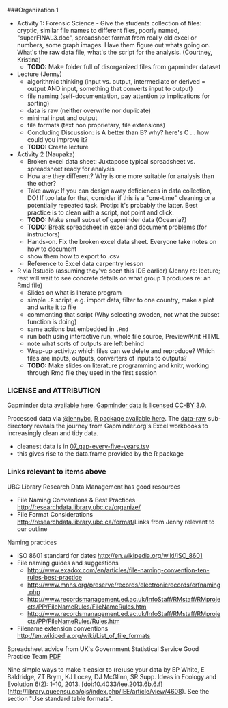 ###Organization 1

- Activity 1:  Forensic Science - Give the students collection of files: cryptic, similar file names to different files, poorly named, "superFINAL3.doc", spreadsheet format from really old excel or numbers, some graph images. Have them figure out whats going on. What's the raw data file, what's the script for the analysis. (Courtney, Kristina)
    - **TODO:** Make folder full of disorganized files from gapminder dataset
- Lecture (Jenny)
    + algorithmic thinking (input vs. output, intermediate or derived = output AND input, something that converts input to output)
    + file naming (self-documentation, pay attention to implications for sorting)
    + data is raw (neither overwrite nor duplicate)
    + minimal input and output
    + file formats (text non proprietary, file extensions)
    + Concluding Discussion: is A better than B? why? here's C ... how could you improve it?
    + **TODO:** Create lecture
- Activity 2 (Naupaka)
    + Broken excel data sheet: Juxtapose typical spreadsheet vs. spreadsheet ready for analysis
    + How are they different? Why is one more suitable for analysis than the other?
    + Take away: If you can design away deficiences in data collection, DO! If too late for that, consider if this is a "one-time" cleaning or a potentially repeated task. Protip: it's probably the latter. Best practice is to clean with a script, not point and click.
    + **TODO:** Make small subset of gapminder data (Oceania?)
    + **TODO:** Break spreadsheet in excel and document problems (for instructors)
    + Hands-on. Fix the broken excel data sheet. Everyone take notes on how to document
    + show them how to export to .csv
    + Reference to Excel data carpentry lesson 
- R via Rstudio (assuming they've seen this IDE earlier) (Jenny re: lecture; rest will wait to see concrete details on what group 1 produces re: an Rmd file)
   + Slides on what is literate program
   + simple `.R` script, e.g. import data, filter to one country, make a plot and write it to file
   + commenting that script (Why selecting sweden, not what the subset function is doing)
   + same actions but embedded in `.Rmd`
   + run both using interactive run, whole file source, Preview/Knit HTML
   + note what sorts of outputs are left behind
   + Wrap-up activity: which files can we delete and reproduce? Which files are inputs, outputs, converters of inputs to outputs?
   + **TODO:** Make slides on literature programming and knitr, working through Rmd file they used in the first session
 

### LICENSE and ATTRIBUTION  

Gapminder data [available here](http://www.gapminder.org/data/). [Gapminder data is licensed CC-BY 3.0](https://docs.google.com/document/pub?id=1POd-pBMc5vDXAmxrpGjPLaCSDSWuxX6FLQgq5DhlUhM#h.ul2gu2-uwathz).

Processed data via [@jennybc](https://github.com/jennybc), [R package available here](https://github.com/jennybc/gapminder). The [data-raw](https://github.com/jennybc/gapminder/tree/master/data-raw) sub-directory reveals the journey from Gapminder.org's Excel workbooks to increasingly clean and tidy data.
  
- cleanest data is in [07_gap-every-five-years.tsv](https://github.com/jennybc/gapminder/blob/master/data-raw/07_gap-every-five-years.tsv)
- this gives rise to the data.frame provided by the R package

### Links relevant to items above

UBC Library Research Data Management has good resources

- File Naming Conventions & Best Practices <http://researchdata.library.ubc.ca/organize/>
- File Format Considerations <http://researchdata.library.ubc.ca/format/>Links from Jenny relevant to our outline

Naming practices

- ISO 8601 standard for dates <http://en.wikipedia.org/wiki/ISO_8601>
- File naming guides and suggestions
    - http://www.exadox.com/en/articles/file-naming-convention-ten-rules-best-practice
    - http://www.mnhs.org/preserve/records/electronicrecords/erfnaming.php
    - http://www.recordsmanagement.ed.ac.uk/InfoStaff/RMstaff/RMprojects/PP/FileNameRules/FileNameRules.htm
    - http://www.recordsmanagement.ed.ac.uk/InfoStaff/RMstaff/RMprojects/PP/FileNameRules/Rules.htm
- Filename extension conventions <http://en.wikipedia.org/wiki/List_of_file_formats>

Spreadsheet advice from UK's Government Statistical Service Good Practice Team [PDF](https://gss.civilservice.gov.uk/wp-content/uploads/2012/12/Releasing-statistics-in-spreadsheets-Good-practice-guidance.pdf)

Nine simple ways to make it easier to (re)use your data by EP White, E Baldridge, ZT Brym, KJ Locey, DJ McGlinn, SR Supp. Ideas in Ecology and Evolution 6(2): 1–10, 2013. [doi:10.4033/iee.2013.6b.6.f] (http://library.queensu.ca/ojs/index.php/IEE/article/view/4608). See the section "Use standard table formats".
